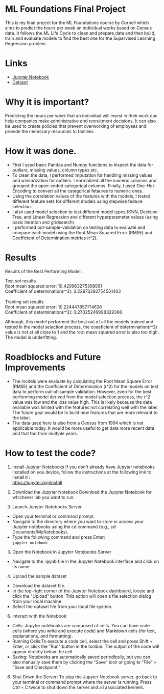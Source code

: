 # ML Foundations Final Project
This is my final project for the ML Foundations course by Cornell which aims to predict the hours per week an individual works based on Census data. It follows the ML Life Cycle to clean and prepare data and then build, train and evaluate models to find the best one for the Supervised Learning Regression problem.

# Links
- [Jupyter Notebook](https://github.com/shreenat/ML-Foundations-Final-Project/blob/main/DefineAndSolveMLProblem.ipynb)
- [Dataset](https://github.com/shreenat/ML-Foundations-Final-Project/blob/main/censusData.csv)

# Why it is important?
Predicting the hours per week that an individual will invest in their work can help companies make administrative and recruitment decisions. It can also be used to create policies that prevent overworking of employees and provide the necessary resources to families.

# How it was done.
- First I used basic Pandas and Numpy functions to inspect the data for outliers, missing values, column types etc.
- To clean the data, I performed imputation for handling missing values and winsorization for outliers. I normalized all the numeric columns and grouped the open-ended categorical columns. Finally, I used One-Hot-Encoding to convert all the categorical fetaures to numeric ones.
- Using the correlation values of the features with the models, I tested different feature sets for different models using stepwise feature selection.
- I also used model selection to test different model types (KNN, Decision Tree, and Linear Regression and different hyperparameter values (using basic iteration and gridsearch)
- I performed out-sample-validation on testing data to evaluate and compare each model using the Root Mean Squared Error (RMSE) and Coefficient of Determination metrics (r^2). 

# Results
Results of the Best Performing Model: <br>

Test set results <br>
Root mean squared error:  10.429963275398961 <br>
Coefficient of determination(r^2):  0.22973292754561403 <br>
<br>
Training set results<br>
Root mean squared error:  10.224447857714626 <br>
Coefficient of determination(r^2):  0.27025246998329366 <br>

Although, this model performed the best out of all the models trained and tested in the model selection process, the coeeficient of determination(r^2) value is not at all close to 1 and the root mean squared error is also too high. The model is underfitting.


# Roadblocks and Future Improvements
- The models were evaluate by calculating the Root Mean Square Error (RMSE) and the Coefficient of Determination (r^2) for the models on test data to perform out-of-sample validation. However, even for the best performing model derived from the model selection process, the r^2 value was low and the loss value high. This is likely because the data available was limited with the features not correlating well with the label. The future goal would be to build new features that are more relevant to the label.
- The data used here is also from a Census from 1994 which is not applicable today. It would be more useful to get data more recent data and that too from multiple years.

# How to test the code?
1. Install Jupyter Notebooks
If you don't already have Jupyter notebooks installed on you device, follow the instructions at the following link to install it : <br>
https://jupyter.org/install

2. Download the Jupyter Notebook
  Download the Jupyter Notebook for whichever lab you want to run.

2. Launch Jupyter Notebooks Server
- Open your terminal or command prompt.
- Navigate to the directory where you want to store or access your Jupyter notebooks using the cd command (e.g., cd Documents/MyNotebooks).
- Type the following command and press Enter: <br>
 ``` jupyter notebook ```

3. Open the Notebook in Jupyter Notebooks Server
- Navigate to the .ipynb file in the Jupyter Notebook interface and click on its name

4. Upload the sample dataset
- Download the dataset file.
- In the top-right corner of the Jupyter Notebook dashboard, locate and click the "Upload" button. This action will open a file selection dialog from your local machine.
- Select the dataset file from your local file system.
  
6. Interact with the Notebook:
- Cells: Jupyter notebooks are composed of cells. You can have code cells (where you write and execute code) and Markdown cells (for text, explanations, and formatting).
- Running Cells:To execute a code cell, select the cell and press Shift + Enter, or click the "Run" button in the toolbar. The output of the code will appear directly below the cell.
- Saving: Notebooks are automatically saved periodically, but you can also manually save them by clicking the "Save" icon or going to "File" > "Save and Checkpoint."

6. Shut Down the Server:
To stop the Jupyter Notebook server, go back to your terminal or command prompt where the server is running.
Press Ctrl + C twice to shut down the server and all associated kernels.



 
